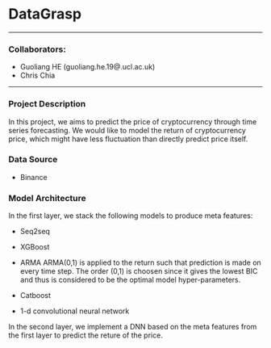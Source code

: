 # DataGrasp
-----
### Collaborators:
- Guoliang HE (guoliang.he.19@.ucl.ac.uk)
- Chris Chia 
-----

### Project Description
In this project, we aims to predict the price of cryptocurrency through time series forecasting. We would like to model the return of cryptocurrency price, which might have less fluctuation than directly predict price itself.

### Data Source
- Binance


### Model Architecture 
In the first layer, we stack the following models to produce meta features:

- Seq2seq

- XGBoost

- ARMA
ARMA(0,1) is applied to the return such that prediction is made on every time step. The order (0,1) is choosen since it gives the lowest BIC and thus is considered to be the optimal model hyper-parameters.

- Catboost

- 1-d convolutional neural network

In the second layer, we implement a DNN based on the meta features from the first layer to predict the reture of the price.

